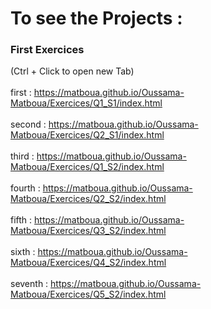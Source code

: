# To see the Projects :
### First Exercices
(Ctrl + Click to open new Tab)
<br /><br />
first : https://matboua.github.io/Oussama-Matboua/Exercices/Q1_S1/index.html
<br /><br />
second : https://matboua.github.io/Oussama-Matboua/Exercices/Q2_S1/index.html
<br /><br />
third : https://matboua.github.io/Oussama-Matboua/Exercices/Q1_S2/index.html
<br /><br />
fourth : https://matboua.github.io/Oussama-Matboua/Exercices/Q2_S2/index.html
<br /><br />
fifth : https://matboua.github.io/Oussama-Matboua/Exercices/Q3_S2/index.html
<br /><br />
sixth : https://matboua.github.io/Oussama-Matboua/Exercices/Q4_S2/index.html
<br /><br />
seventh : https://matboua.github.io/Oussama-Matboua/Exercices/Q5_S2/index.html
